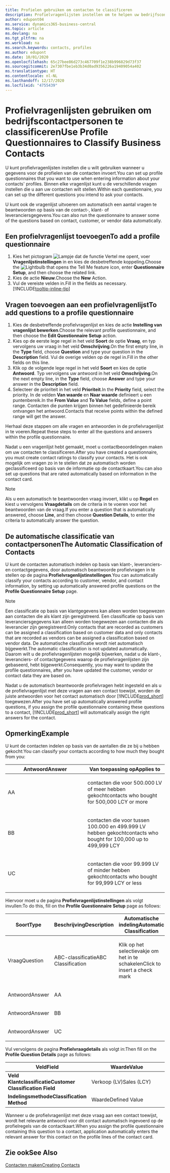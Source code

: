 ```yaml
---
title: Profielen gebruiken om contacten te classificeren
description: Profielvragenlijsten instellen om te helpen uw bedrijfscontactpersonen te classificeren
author: edupont04
ms.service: dynamics365-business-central
ms.topic: article
ms.devlang: na
ms.tgt_pltfrm: na
ms.workload: na
ms.search.keywords: contacts, profiles
ms.author: edupont
ms.date: 10/01/2020
ms.openlocfilehash: 65c27bee86d273c467709f1e238b996829d73f37
ms.sourcegitcommit: 2e7307fbe1eb3b34d0ad9356226a19409054a402
ms.translationtype: HT
ms.contentlocale: nl-NL
ms.lasthandoff: 12/17/2020
ms.locfileid: "4755439"
---
```

# <a name="use-profile-questionnaires-to-classify-business-contacts"></a><span data-ttu-id="74d63-103">Profielvragenlijsten gebruiken om bedrijfscontactpersonen te classificeren</span><span class="sxs-lookup"><span data-stu-id="74d63-103">Use Profile Questionnaires to Classify Business Contacts</span></span>
<span data-ttu-id="74d63-104">U kunt profielvragenlijsten instellen die u wilt gebruiken wanneer u gegevens voor de profielen van de contacten invoert.</span><span class="sxs-lookup"><span data-stu-id="74d63-104">You can set up profile questionnaires that you want to use when entering information about your contacts' profiles.</span></span> <span data-ttu-id="74d63-105">Binnen elke vragenlijst kunt u de verschillende vragen instellen die u aan uw contacten wilt stellen.</span><span class="sxs-lookup"><span data-stu-id="74d63-105">Within each questionnaire, you can set up the different questions you intend to ask your contacts.</span></span>  

<span data-ttu-id="74d63-106">U kunt ook de vragenlijst uitvoeren om automatisch een aantal vragen te beantwoorden op basis van de contact-, klant- of leveranciersgegevens.</span><span class="sxs-lookup"><span data-stu-id="74d63-106">You can also run the questionnaire to answer some of the questions based on contact, customer, or vendor data automatically.</span></span>  

## <a name="to-add-a-profile-questionnaire"></a><span data-ttu-id="74d63-107">Een profielvragenlijst toevoegen</span><span class="sxs-lookup"><span data-stu-id="74d63-107">To add a profile questionnaire</span></span>
1.  <span data-ttu-id="74d63-108">Kies het pictogram ![Lampje dat de functie Vertel me opent](media/ui-search/search_small.png "Vertel me wat u wilt doen"), voer **Vragenlijstinstellingen** in en kies de desbetreffende koppeling.</span><span class="sxs-lookup"><span data-stu-id="74d63-108">Choose the ![Lightbulb that opens the Tell Me feature](media/ui-search/search_small.png "Tell me what you want to do") icon, enter **Questionnaire Setup**, and then choose the related link.</span></span>  
2.  <span data-ttu-id="74d63-109">Kies de actie **Nieuw**.</span><span class="sxs-lookup"><span data-stu-id="74d63-109">Choose the **New** Action.</span></span>  
3.  <span data-ttu-id="74d63-110">Vul de vereiste velden in.</span><span class="sxs-lookup"><span data-stu-id="74d63-110">Fill in the fields as necessary.</span></span> [!INCLUDE[tooltip-inline-tip](includes/tooltip-inline-tip_md.md)]  

## <a name="to-add-questions-to-a-profile-questionnaire"></a><span data-ttu-id="74d63-111">Vragen toevoegen aan een profielvragenlijst</span><span class="sxs-lookup"><span data-stu-id="74d63-111">To add questions to a profile questionnaire</span></span>
1.  <span data-ttu-id="74d63-112">Kies de desbetreffende profielvragenlijst en kies de actie **Instelling van vragenlijst bewerken**.</span><span class="sxs-lookup"><span data-stu-id="74d63-112">Choose the relevant profile questionnaire, and then choose the **Edit Questionnaire Setup** action.</span></span>  
2.  <span data-ttu-id="74d63-113">Kies op de eerste lege regel in het veld **Soort** de optie **Vraag**, en typ vervolgens uw vraag in het veld **Omschrijving**.</span><span class="sxs-lookup"><span data-stu-id="74d63-113">On the first empty line, in the **Type** field, choose **Question** and type your question in the **Description** field.</span></span> <span data-ttu-id="74d63-114">Vul de overige velden op de regel in.</span><span class="sxs-lookup"><span data-stu-id="74d63-114">Fill in the other fields on this line.</span></span>  
3.  <span data-ttu-id="74d63-115">Klik op de volgende lege regel in het veld **Soort** en kies de optie **Antwoord**. Typ vervolgens uw antwoord in het veld **Omschrijving**.</span><span class="sxs-lookup"><span data-stu-id="74d63-115">On the next empty line, in the **Type** field, choose **Answer** and type your answer in the **Description** field.</span></span>  
4.  <span data-ttu-id="74d63-116">Selecteer de prioriteit in het veld **Prioriteit**.</span><span class="sxs-lookup"><span data-stu-id="74d63-116">In the **Priority** field, select the priority.</span></span> <span data-ttu-id="74d63-117">In de velden **Van waarde** en **Naar waarde** definieert u een puntenbereik.</span><span class="sxs-lookup"><span data-stu-id="74d63-117">In the **From Value** and **To Value** fields, define a point range.</span></span> <span data-ttu-id="74d63-118">Contacten die punten krijgen binnen het gedefinieerde bereik ontvangen het antwoord.</span><span class="sxs-lookup"><span data-stu-id="74d63-118">Contacts that receive points within the defined range will get the answer.</span></span>  

<span data-ttu-id="74d63-119">Herhaal deze stappen om alle vragen en antwoorden in de profielvragenlijst in te voeren.</span><span class="sxs-lookup"><span data-stu-id="74d63-119">Repeat these steps to enter all the questions and answers within the profile questionnaire.</span></span>

<span data-ttu-id="74d63-120">Nadat u een vragenlijst hebt gemaakt, moet u contactbeoordelingen maken om uw contacten te classificeren.</span><span class="sxs-lookup"><span data-stu-id="74d63-120">After you have created a questionnaire, you must create contact ratings to classify your contacts.</span></span> <span data-ttu-id="74d63-121">Het is ook mogelijk om vragen zo in te stellen dat ze automatisch worden geclassificeerd op basis van de informatie op de contactkaart.</span><span class="sxs-lookup"><span data-stu-id="74d63-121">You can also set up questions that are rated automatically based on information in the contact card.</span></span>  

> [!NOTE]
> <span data-ttu-id="74d63-122">Als u een automatisch te beantwoorden vraag invoert, klikt u op <STRONG>Regel</STRONG> en kiest u vervolgens <STRONG>Vraagdetails</STRONG> om de criteria in te voeren voor het beantwoorden van de vraag.</span><span class="sxs-lookup"><span data-stu-id="74d63-122">If you enter a question that is automatically answered, choose <STRONG>Line</STRONG>, and then choose <STRONG>Question Details</STRONG>, to enter the criteria to automatically answer the question.</span></span>

## <a name="the-automatic-classification-of-contacts"></a><span data-ttu-id="74d63-123">De automatische classificatie van contactpersonen</span><span class="sxs-lookup"><span data-stu-id="74d63-123">The Automatic Classification of Contacts</span></span>
<span data-ttu-id="74d63-124">U kunt de contacten automatisch indelen op basis van klant-, leveranciers- en contactgegevens, door automatisch beantwoorde profielvragen in te stellen op de pagina **Profielvragenlijstinstellingen**.</span><span class="sxs-lookup"><span data-stu-id="74d63-124">You can automatically classify your contacts according to customer, vendor, and contact information, by setting up automatically answered profile questions on the **Profile Questionnaire Setup** page.</span></span>  

> [!NOTE]
> <span data-ttu-id="74d63-125">Een classificatie op basis van klantgegevens kan alleen worden toegewezen aan contacten die als klant zijn geregistreerd. Een classificatie op basis van leveranciersgegevens kan alleen worden toegewezen aan contacten die als leverancier zijn geregistreerd.</span><span class="sxs-lookup"><span data-stu-id="74d63-125">Only contacts that are recorded as customers can be assigned a classification based on customer data and only contacts that are recorded as vendors can be assigned a classification based on vendor data.</span></span> <span data-ttu-id="74d63-126">De automatische classificatie wordt niet automatisch bijgewerkt.</span><span class="sxs-lookup"><span data-stu-id="74d63-126">The automatic classification is not updated automatically.</span></span> <span data-ttu-id="74d63-127">Daarom wilt u de profielvragenlijsten mogelijk bijwerken, nadat u de klant-, leveranciers- of contactgegevens waarop de profielvragenlijsten zijn gebaseerd, hebt bijgewerkt.</span><span class="sxs-lookup"><span data-stu-id="74d63-127">Consequently, you may want to update the profile questionnaires, after you have updated the customer, vendor or contact data they are based on.</span></span>  

<span data-ttu-id="74d63-128">Nadat u de automatisch beantwoorde profielvragen hebt ingesteld en als u de profielvragenlijst met deze vragen aan een contact toewijst, worden de juiste antwoorden voor het contact automatisch door [!INCLUDE[prod_short](includes/prod_short.md)] toegewezen.</span><span class="sxs-lookup"><span data-stu-id="74d63-128">After you have set up automatically answered profile questions, if you assign the profile questionnaire containing these questions to a contact, [!INCLUDE[prod_short](includes/prod_short.md)] will automatically assign the right answers for the contact.</span></span>  

## <a name="example"></a><span data-ttu-id="74d63-129">Opmerking</span><span class="sxs-lookup"><span data-stu-id="74d63-129">Example</span></span>
<span data-ttu-id="74d63-130">U kunt de contacten indelen op basis van de aantallen die ze bij u hebben gekocht:</span><span class="sxs-lookup"><span data-stu-id="74d63-130">You can classify your contacts according to how much they bought from you:</span></span>

<table>
<colgroup>
<col style="width: 50%" />
<col style="width: 50%" />
</colgroup>
<thead>
<tr class="header">
<th><span data-ttu-id="74d63-131"><strong>Antwoord</strong></span><span class="sxs-lookup"><span data-stu-id="74d63-131"><strong>Answer</strong></span></span></th>
<th><span data-ttu-id="74d63-132"><strong>Van toepassing op</strong></span><span class="sxs-lookup"><span data-stu-id="74d63-132"><strong>Applies to</strong></span></span></th>
</tr>
</thead>
<tbody>
<tr class="odd">
<td><p><span data-ttu-id="74d63-133">A</span><span class="sxs-lookup"><span data-stu-id="74d63-133">A</span></span></p></td>
<td><p><span data-ttu-id="74d63-134">contacten die voor 500.000 LV of meer hebben gekocht</span><span class="sxs-lookup"><span data-stu-id="74d63-134">contacts who bought for 500,000 LCY or more</span></span></p></td>
</tr>
<tr class="even">
<td><p><span data-ttu-id="74d63-135">B</span><span class="sxs-lookup"><span data-stu-id="74d63-135">B</span></span></p></td>
<td><p><span data-ttu-id="74d63-136">contacten die voor tussen 100.000 en 499.999 LV hebben gekocht</span><span class="sxs-lookup"><span data-stu-id="74d63-136">contacts who bought for 100,000 up to 499,999 LCY</span></span></p></td>
</tr>
<tr class="odd">
<td><p><span data-ttu-id="74d63-137">U</span><span class="sxs-lookup"><span data-stu-id="74d63-137">C</span></span></p></td>
<td><p><span data-ttu-id="74d63-138">contacten die voor 99.999 LV of minder hebben gekocht</span><span class="sxs-lookup"><span data-stu-id="74d63-138">contacts who bought for 99,999 LCY or less</span></span></p></td>
</tr>
</tbody>
</table>

<span data-ttu-id="74d63-139">Hiervoor moet u de pagina **Profielvragenlijstinstellingen** als volgt invullen:</span><span class="sxs-lookup"><span data-stu-id="74d63-139">To do this, fill on the **Profile Questionnaire Setup** page as follows:</span></span>


<table>
<colgroup>
<col style="width: 20%" />
<col style="width: 20%" />
<col style="width: 20%" />
<col style="width: 20%" />
<col style="width: 20%" />
</colgroup>
<thead>
<tr class="header">
<th><span data-ttu-id="74d63-140"><strong>Soort</strong></span><span class="sxs-lookup"><span data-stu-id="74d63-140"><strong>Type</strong></span></span></th>
<th><span data-ttu-id="74d63-141"><strong>Beschrijving</strong></span><span class="sxs-lookup"><span data-stu-id="74d63-141"><strong>Description</strong></span></span></th>
<th><span data-ttu-id="74d63-142"><strong>Automatische indeling</strong></span><span class="sxs-lookup"><span data-stu-id="74d63-142"><strong>Automatic Classification</strong></span></span></th>
<th><span data-ttu-id="74d63-143"><strong>Van waarde</strong></span><span class="sxs-lookup"><span data-stu-id="74d63-143"><strong>From Value</strong></span></span></th>
<th><span data-ttu-id="74d63-144"><strong>Naar waarde</strong></span><span class="sxs-lookup"><span data-stu-id="74d63-144"><strong>To Value</strong></span></span></th>
</tr>
</thead>
<tbody>
<tr class="odd">
<td><p><span data-ttu-id="74d63-145">Vraag</span><span class="sxs-lookup"><span data-stu-id="74d63-145">Question</span></span></p></td>
<td><p><span data-ttu-id="74d63-146">ABC-classificatie</span><span class="sxs-lookup"><span data-stu-id="74d63-146">ABC Classification</span></span></p></td>
<td><p><span data-ttu-id="74d63-147">Klik op het selectievakje om het in te schakelen</span><span class="sxs-lookup"><span data-stu-id="74d63-147">Click to insert a check mark</span></span></p></td>
<td><p> </p></td>
<td><p> </p></td>
</tr>
<tr class="even">
<td><p><span data-ttu-id="74d63-148">Antwoord</span><span class="sxs-lookup"><span data-stu-id="74d63-148">Answer</span></span></p></td>
<td><p><span data-ttu-id="74d63-149">A</span><span class="sxs-lookup"><span data-stu-id="74d63-149">A</span></span></p></td>
<td><p> </p></td>
<td><p><span data-ttu-id="74d63-150">500.000</span><span class="sxs-lookup"><span data-stu-id="74d63-150">500,000</span></span></p></td>
<td><p> </p></td>
</tr>
<tr class="odd">
<td><p><span data-ttu-id="74d63-151">Antwoord</span><span class="sxs-lookup"><span data-stu-id="74d63-151">Answer</span></span></p></td>
<td><p><span data-ttu-id="74d63-152">B</span><span class="sxs-lookup"><span data-stu-id="74d63-152">B</span></span></p></td>
<td><p> </p></td>
<td><p><span data-ttu-id="74d63-153">100,000</span><span class="sxs-lookup"><span data-stu-id="74d63-153">100,000</span></span></p></td>
<td><p><span data-ttu-id="74d63-154">499,999</span><span class="sxs-lookup"><span data-stu-id="74d63-154">499,999</span></span></p></td>
</tr>
<tr class="even">
<td><p><span data-ttu-id="74d63-155">Antwoord</span><span class="sxs-lookup"><span data-stu-id="74d63-155">Answer</span></span></p></td>
<td><p><span data-ttu-id="74d63-156">U</span><span class="sxs-lookup"><span data-stu-id="74d63-156">C</span></span></p></td>
<td><p> </p></td>
<td><p> </p></td>
<td><p><span data-ttu-id="74d63-157">99,999</span><span class="sxs-lookup"><span data-stu-id="74d63-157">99,999</span></span></p></td>
</tr>
</tbody>
</table>

<span data-ttu-id="74d63-158">Vul vervolgens de pagina **Profielvraagdetails** als volgt in:</span><span class="sxs-lookup"><span data-stu-id="74d63-158">Then fill on the **Profile Question Details** page as follows:</span></span>
<table>
<colgroup>
<col style="width: 50%" />
<col style="width: 50%" />
</colgroup>
<thead>
<tr class="header">
<th><span data-ttu-id="74d63-159"><strong>Veld</strong></span><span class="sxs-lookup"><span data-stu-id="74d63-159"><strong>Field</strong></span></span></th>
<th><span data-ttu-id="74d63-160"><strong>Waarde</strong></span><span class="sxs-lookup"><span data-stu-id="74d63-160"><strong>Value</strong></span></span></th>
</tr>
</thead>
<tbody>
<tr>
<td><span data-ttu-id="74d63-161"><strong>Veld Klantclassificatie</strong></span><span class="sxs-lookup"><span data-stu-id="74d63-161"><strong>Customer Classification Field</strong></span></span></td>
<td><span data-ttu-id="74d63-162"><emphasis>Verkoop (LV)</emphasis></span><span class="sxs-lookup"><span data-stu-id="74d63-162"><emphasis>Sales (LCY)</emphasis></span></span></td>
</tr>
<tr>
<td><span data-ttu-id="74d63-163"><strong>Indelingsmethode</strong></span><span class="sxs-lookup"><span data-stu-id="74d63-163"><strong>Classification Method</strong></span></span></td>
<td><span data-ttu-id="74d63-164"><emphasis>Waarde</emphasis></span><span class="sxs-lookup"><span data-stu-id="74d63-164"><emphasis>Defined Value</emphasis></span></span></td>
</tr>
</tbody>
</table>

<span data-ttu-id="74d63-165">Wanneer u de profielvragenlijst met deze vraag aan een contact toewijst, wordt het relevante antwoord voor dit contact automatisch ingevoerd op de profielregels van de contactkaart.</span><span class="sxs-lookup"><span data-stu-id="74d63-165">When you assign the profile questionnaire containing this question to a contact, application automatically enters the relevant answer for this contact on the profile lines of the contact card.</span></span>

## <a name="see-also"></a><span data-ttu-id="74d63-166">Zie ook</span><span class="sxs-lookup"><span data-stu-id="74d63-166">See Also</span></span>
[<span data-ttu-id="74d63-167">Contacten maken</span><span class="sxs-lookup"><span data-stu-id="74d63-167">Creating Contacts</span></span>](marketing-create-contact-companies.md)  

